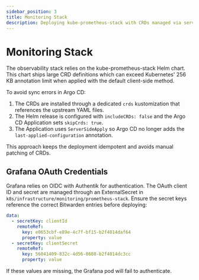 ```yaml
---
sidebar_position: 3
title: Monitoring Stack
description: Deploying kube-prometheus-stack with CRDs managed via server-side apply
---
```


# Monitoring Stack

The observability stack relies on the kube-prometheus-stack Helm chart. This chart ships large CRD definitions which can
exceed Kubernetes' 256 KB annotation limit when applied with the default client-side method.

To avoid sync errors in Argo CD:

1. The CRDs are installed through a dedicated `crds` kustomization that references the upstream YAML files.
2. The Helm release is configured with `includeCRDs: false` and the Argo CD Application sets `skipCrds: true`.
3. The Application uses `ServerSideApply` so Argo CD no longer adds the `last-applied-configuration` annotation.

This approach keeps the deployment idempotent and avoids manual patching of CRDs.

## Grafana OAuth Credentials

Grafana relies on OIDC with Authentik for authentication. The OAuth client ID and
secret are managed through an ExternalSecret in `k8s/infrastructure/monitoring/prometheus-stack`.
Ensure the secret keys reference the correct Bitwarden entries before deploying:

```yaml
data:
  - secretKey: clientId
    remoteRef:
      key: e0653cbf-e89e-4c7f-bf15-b2f4014daf64
      property: value
  - secretKey: clientSecret
    remoteRef:
      key: 56041409-832c-4d56-8688-b2f4014dc3cc
      property: value
```

If these values are missing, the Grafana pod will fail to authenticate.
